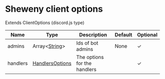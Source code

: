 # Sheweny client options

Extends ClientOptions (discord.js type)

| Name     | Type                                                                                                      | Description                  | Default | Optional |
| -------- | --------------------------------------------------------------------------------------------------------- | ---------------------------- | ------- | -------- |
| admins   | Array\<[String](https://developer.mozilla.org/en-US/docs/Web/JavaScript/Reference/Global_Objects/String)> | Ids of bot admins            | None    | ✓        |
| handlers | [HandlersOptions](./ClientHandlersOptions.md)                                                             | The options for the handlers |         | ✓        |
